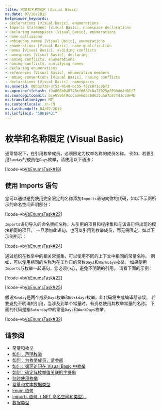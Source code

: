 ```yaml
---
title: 枚举和名称限定 (Visual Basic)
ms.date: 07/20/2015
helpviewer_keywords:
- declarations [Visual Basic], enumerations
- Imports statement [Visual Basic], namespace declarations
- declaring namespaces [Visual Basic], enumerations
- name collisions
- ambiguous names [Visual Basic], enumerations
- enumerations [Visual Basic], name qualification
- names [Visual Basic], avoiding conflicts
- namespaces [Visual Basic], declaring
- naming conflicts, enumerations
- naming conflicts, qualifying names
- declaring enumerations
- references [Visual Basic], enumeration members
- naming conventions [Visual Basic], naming conflicts
- declarations [Visual Basic], namespaces
ms.assetid: 08ba2738-df52-4140-bc55-f57c871c9b73
ms.openlocfilehash: f0a806b040720cf6682f8a72025a0590dd4d91f7
ms.sourcegitcommit: bce0586f0cccaae6d6cbd625d5a7b824d1d3de4b
ms.translationtype: MT
ms.contentlocale: zh-CN
ms.lasthandoff: 04/02/2019
ms.locfileid: "58818431"
---
```

# <a name="enumerations-and-name-qualification-visual-basic"></a>枚举和名称限定 (Visual Basic)
通常情况下，在引用枚举成员，必须限定为枚举名称的成员名称。 例如，若要引用`Sunday`的成员在`Days`枚举，请使用以下语法：  
  
 [!code-vb[VbEnumsTask#18](~/samples/snippets/visualbasic/VS_Snippets_VBCSharp/VbEnumsTask/VB/Class2.vb#18)]  
  
## <a name="using-the-imports-statement"></a>使用 Imports 语句  
 您可以通过避免使用完全限定的名称添加`Imports`语句向你的代码，如以下示例所示的命名空间声明部分：  
  
 [!code-vb[VbEnumsTask#22](~/samples/snippets/visualbasic/VS_Snippets_VBCSharp/VbEnumsTask/VB/Class1.vb#22)]  
  
 `Imports`语句导入的命名空间名称，从引用的项目和程序集和与该语句将出现的模块相同的项目。 一旦添加此语句，也可以引用到枚举成员，而无需限定，如以下示例所示：  
  
 [!code-vb[VbEnumsTask#24](~/samples/snippets/visualbasic/VS_Snippets_VBCSharp/VbEnumsTask/VB/Class1.vb#24)]  
  
 通过组织在枚举中的相关常量集，可以使用不同的上下文中相同的常量名称。 例如，可以使用相同的名称为在工作日的常数`Days`和`WorkDays`枚举。 如果使用`Imports`与枚举一起语句，您必须小心，避免不明确的引用。 请看下面的示例：  
  
 [!code-vb[VbEnumsTask#22](~/samples/snippets/visualbasic/VS_Snippets_VBCSharp/VbEnumsTask/VB/Class1.vb#22)]  
  
 [!code-vb[VbEnumsTask#25](~/samples/snippets/visualbasic/VS_Snippets_VBCSharp/VbEnumsTask/VB/Class1.vb#25)]  
  
 假设`Monday`是两个成员`Days`枚举和`Workdays`枚举，此代码将生成编译器错误。 若要避免不明确的引用，当涉及到单个常量时，有资格使用其枚举常量的名称。 下面的代码是指`Saturday`中的常量`Days`和`WorkDays`枚举。  
  
 [!code-vb[VbEnumsTask#32](~/samples/snippets/visualbasic/VS_Snippets_VBCSharp/VbEnumsTask/VB/Class2.vb#32)]  
  
## <a name="see-also"></a>请参阅

- [常量和枚举](../../../../visual-basic/language-reference/constants-and-enumerations.md)
- [如何：声明枚举](../../../../visual-basic/programming-guide/language-features/constants-enums/how-to-declare-enumerations.md)
- [如何：为枚举成员，请参阅](../../../../visual-basic/programming-guide/language-features/constants-enums/how-to-refer-to-an-enumeration-member.md)
- [如何：循环访问在 Visual Basic 中枚举](../../../../visual-basic/programming-guide/language-features/constants-enums/how-to-iterate-through-an-enumeration.md)
- [如何：确定与枚举值关联的字符串](../../../../visual-basic/programming-guide/language-features/constants-enums/how-to-determine-the-string-associated-with-an-enumeration-value.md)
- [何时使用枚举](../../../../visual-basic/programming-guide/language-features/constants-enums/when-to-use-an-enumeration.md)
- [常量和文本数据类型](../../../../visual-basic/programming-guide/language-features/constants-enums/constant-and-literal-data-types.md)
- [Enum 语句](../../../../visual-basic/language-reference/statements/enum-statement.md)
- [Imports 语句（.NET 命名空间和类型）](../../../../visual-basic/language-reference/statements/imports-statement-net-namespace-and-type.md)
- [数据类型](../../../../visual-basic/language-reference/data-types/index.md)
